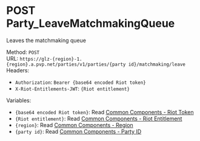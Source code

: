 # POST Party_LeaveMatchmakingQueue

Leaves the matchmaking queue  


Method: `POST`  
URL: `https://glz-{region}-1.{region}.a.pvp.net/parties/v1/parties/{party id}/matchmaking/leave`  
Headers:
 - `Authorization`: `Bearer {base64 encoded Riot token}`
 - `X-Riot-Entitlements-JWT`: `{Riot entitlement}`

Variables:
 - `{base64 encoded Riot token}`: Read [Common Components - Riot Token](..\common-components.md#riot-token)
 - `{Riot entitlement}`: Read [Common Components - Riot Entitlement](..\common-components.md#riot-entitlement)
 - `{region}`: Read [Common Components - Region](..\common-components.md#region)
 - `{party id}`: Read [Common Components - Party ID](..\common-components.md#party-id)

